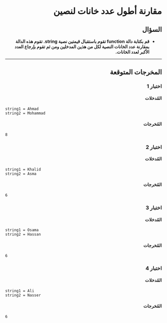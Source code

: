 # <div dir="rtl">مقارنة أطول عدد خانات لنصين</div>

## <div dir="rtl">السؤال</div>

<ul dir="rtl">
<li>
<b>
قم بكتابة دالة function تقوم باستقبال قيمتين نصية string. تقوم هذه الدالة بمقارنة عدد الخانات النصية لكل من هذين المدخلين ومن ثم تقوم بإرجاع العدد الأكبر لعدد الخانات.
</b>
</li>
</ul>

---

## <div dir="rtl">المخرجات المتوقعة</div>

### <div dir="rtl">اختبار 1</div>

#### <div dir="rtl">المُدخلات</div>

```text
string1 = Ahmad
string2 = Mohammad
```

#### <div dir="rtl">المُخرجات</div>

```text
8
```

### <div dir="rtl">اختبار 2</div>

#### <div dir="rtl">المُدخلات</div>

```text
string1 = Khalid
string2 = Asma
```

#### <div dir="rtl">المُخرجات</div>

```text
6
```

### <div dir="rtl">اختبار 3</div>

#### <div dir="rtl">المُدخلات</div>

```text
string1 = Osama
string2 = Hassan
```

#### <div dir="rtl">المُخرجات</div>

```text
6
```

### <div dir="rtl">اختبار 4</div>

#### <div dir="rtl">المُدخلات</div>

```text
string1 = Ali
string2 = Nasser
```

#### <div dir="rtl">المُخرجات</div>

```text
6
```